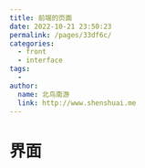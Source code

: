 ```yaml
---
title: 前端的页面
date: 2022-10-21 23:50:23
permalink: /pages/33df6c/
categories:
  - front
  - interface
tags:
  - 
author: 
  name: 北鸟南游
  link: http://www.shenshuai.me
---
```

# 界面